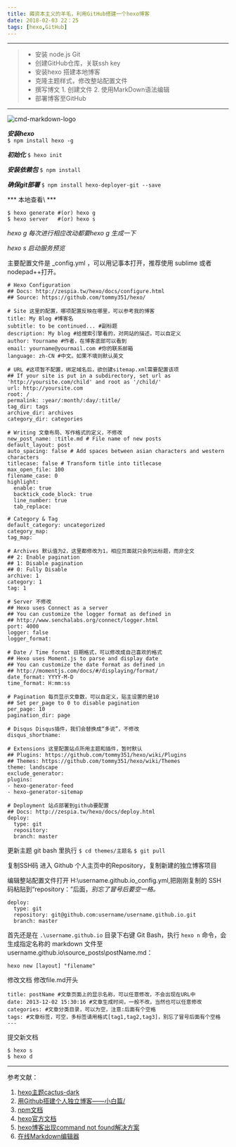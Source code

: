 ```yaml
---
title: 薅资本主义的羊毛，利用GitHub搭建一个hexo博客
date: 2018-02-03 22：25
tags: [hexo,GitHub]
---
```


------

> * 安装 node.js Git
> * 创建GitHub仓库，关联ssh key
> * 安装hexo 搭建本地博客
> * 克隆主题样式，修改整站配置文件
> * 撰写博文 1. 创建文件 2. 使用MarkDown语法编辑
> * 部署博客至GitHub 

------


![cmd-markdown-logo](https://cloud.githubusercontent.com/assets/2175271/19885143/62e9269c-a01d-11e6-8e26-e36a36201d88.png)



***安装hexo***                
`$ npm install hexo -g`

***初始化***
`$ hexo init`

***安装依赖包***
`$ npm install`

***确保git部署***
`$ npm install hexo-deployer-git --save`

*** 本地查看\ ***
```
$ hexo generate #(or) hexo g
$ hexo server   #(or) hexo s
```
*hexo g 每次进行相应改动都要hexo g 生成一下*

*hexo s 启动服务预览*

主要配置文件是 _config.yml ，可以用记事本打开，推荐使用 sublime 或者nodepad++打开。


```
# Hexo Configuration
## Docs: http://zespia.tw/hexo/docs/configure.html
## Source: https://github.com/tommy351/hexo/

# Site 这里的配置，哪项配置反映在哪里，可以参考我的博客
title: My Blog #博客名
subtitle: to be continued... #副标题
description: My blog #给搜索引擎看的，对网站的描述，可以自定义
author: Yourname #作者，在博客底部可以看到
email: yourname@yourmail.com #你的联系邮箱
language: zh-CN #中文。如果不填则默认英文

# URL #这项暂不配置，绑定域名后，欲创建sitemap.xml需要配置该项
## If your site is put in a subdirectory, set url as 'http://yoursite.com/child' and root as '/child/'
url: http://yoursite.com
root: /
permalink: :year/:month/:day/:title/
tag_dir: tags
archive_dir: archives
category_dir: categories

# Writing 文章布局、写作格式的定义，不修改
new_post_name: :title.md # File name of new posts
default_layout: post
auto_spacing: false # Add spaces between asian characters and western characters
titlecase: false # Transform title into titlecase
max_open_file: 100
filename_case: 0
highlight:
  enable: true
  backtick_code_block: true
  line_number: true
  tab_replace:

# Category & Tag
default_category: uncategorized
category_map:
tag_map:

# Archives 默认值为2，这里都修改为1，相应页面就只会列出标题，而非全文
## 2: Enable pagination
## 1: Disable pagination
## 0: Fully Disable
archive: 1
category: 1
tag: 1

# Server 不修改
## Hexo uses Connect as a server
## You can customize the logger format as defined in
## http://www.senchalabs.org/connect/logger.html
port: 4000
logger: false
logger_format:

# Date / Time format 日期格式，可以修改成自己喜欢的格式
## Hexo uses Moment.js to parse and display date
## You can customize the date format as defined in
## http://momentjs.com/docs/#/displaying/format/
date_format: YYYY-M-D
time_format: H:mm:ss

# Pagination 每页显示文章数，可以自定义，贴主设置的是10
## Set per_page to 0 to disable pagination
per_page: 10
pagination_dir: page

# Disqus Disqus插件，我们会替换成“多说”，不修改
disqus_shortname:

# Extensions 这里配置站点所用主题和插件，暂时默认
## Plugins: https://github.com/tommy351/hexo/wiki/Plugins
## Themes: https://github.com/tommy351/hexo/wiki/Themes
theme: landscape
exclude_generator:
plugins:
- hexo-generator-feed
- hexo-generator-sitemap

# Deployment 站点部署到github要配置
## Docs: http://zespia.tw/hexo/docs/deploy.html
deploy:
  type: git
  repository: 
  branch: master
```
更新主题
git bash 里执行
`$ cd themes/主题名`
`$ git pull`

 复制SSH码
进入 Github 个人主页中的Repository，复制新建的独立博客项目

 编辑整站配置文件打开 H:\username.github.io_config.yml,把刚刚复制的 SSH 码粘贴到“repository：”后面，*别忘了冒号后要空一格。*
```
deploy:
  type: git
  repository: git@github.com:username/username.github.io.git
  branch: master
```
首先还是在 `.\username.github.io` 目录下右键 Git Bash，执行 `hexo n` 命令，会生成指定名称的 markdown 文件至 username.github.io\source_posts\postName.md：

    hexo new [layout] "filename"
    
    
修改文档
修改file.md开头

```
title: postName #文章页面上的显示名称，可以任意修改，不会出现在URL中
date: 2013-12-02 15:30:16 #文章生成时间，一般不改，当然也可以任意修改
categories: #文章分类目录，可以为空，注意:后面有个空格
tags: #文章标签，可空，多标签请用格式[tag1,tag2,tag3]，别忘了冒号后面有个空格
---
```





提交新文档
```
$ hexo s
$ hexo d
```


---
参考文献：

1. [hexo主题cactus-dark](https://github.com/probberechts/cactus-dark)
2. [用Github搭建个人独立博客——小白篇/](http://www.wuyalan.com/2016/02/23/%E7%94%A8Github%E6%90%AD%E5%BB%BA%E4%B8%AA%E4%BA%BA%E7%8B%AC%E7%AB%8B%E5%8D%9A%E5%AE%A2%E2%80%94%E2%80%94%E5%B0%8F%E7%99%BD%E7%AF%87/)
3. [npm文档](http://www.runoob.com/nodejs/nodejs-npm.html)
4. [hexo官方文档](https://hexo.io/docs/index.html)
5. [ hexo博客出现command not found解决方案](http://blog.csdn.net/whjkm/article/details/42675579)
6. [在线Markdown编辑器](https://zybuluo.com/mdeditor)







